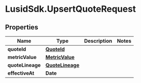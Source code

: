 # LusidSdk.UpsertQuoteRequest

## Properties
Name | Type | Description | Notes
------------ | ------------- | ------------- | -------------
**quoteId** | [**QuoteId**](QuoteId.md) |  | 
**metricValue** | [**MetricValue**](MetricValue.md) |  | 
**quoteLineage** | [**QuoteLineage**](QuoteLineage.md) |  | 
**effectiveAt** | **Date** |  | 


